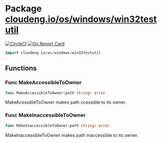 # Package [cloudeng.io/os/windows/win32testutil](https://pkg.go.dev/cloudeng.io/os/windows/win32testutil?tab=doc)
[![CircleCI](https://circleci.com/gh/cloudengio/go.gotools.svg?style=svg)](https://circleci.com/gh/cloudengio/go.gotools) [![Go Report Card](https://goreportcard.com/badge/cloudeng.io/os/windows/win32testutil)](https://goreportcard.com/report/cloudeng.io/os/windows/win32testutil)

```go
import cloudeng.io/os/windows/win32testutil
```


## Functions
### Func MakeAccessibleToOwner
```go
func MakeAccessibleToOwner(path string) error
```
MakeAcessibleToOwner makes path ccessible to its owner.

### Func MakeInaccessibleToOwner
```go
func MakeInaccessibleToOwner(path string) error
```
MakeInaccessibleToOwner makes path inaccessible to its owner.




